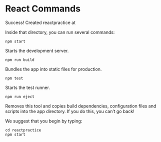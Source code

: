 # React Commands

Success! Created reactpractice at <your dir here>

Inside that directory, you can run several commands:

`npm start`

Starts the development server.

`npm run build`

Bundles the app into static files for production.

`npm test`

Starts the test runner.

`npm run eject`

Removes this tool and copies build dependencies, configuration files and scripts into the app directory. If you do this, you can’t go back!

We suggest that you begin by typing:

```
cd reactpractice
npm start
```
<!--stackedit_data:
eyJoaXN0b3J5IjpbMTg1MDQwMDI3MV19
-->